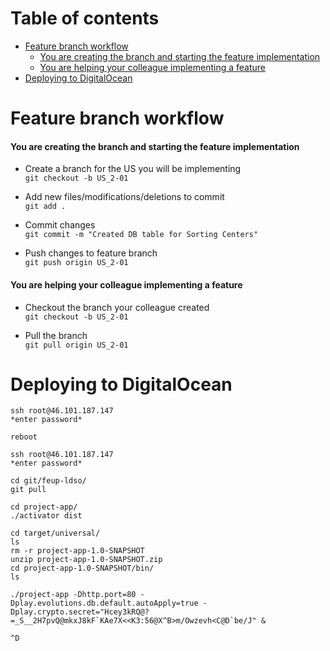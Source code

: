 # Table of contents

- [Feature branch workflow](#feature-branch-workflow)
  - [You are creating the branch and starting the feature implementation](#you-are-creating-the-branch-and-starting-the-feature-implementation)
  - [You are helping your colleague implementing a feature](#you-are-helping-your-colleague-implementing-a-feature)
- [Deploying to DigitalOcean](#deploying-to-digitalocean)


# Feature branch workflow

#### You are creating the branch and starting the feature implementation

- Create a branch for the US you will be implementing  
`git checkout -b US_2-01`

- Add new files/modifications/deletions to commit  
`git add .`

- Commit changes  
`git commit -m "Created DB table for Sorting Centers"`

- Push changes to feature branch  
`git push origin US_2-01`


#### You are helping your colleague implementing a feature

- Checkout the branch your colleague created  
`git checkout -b US_2-01`

- Pull the branch  
`git pull origin US_2-01`


# Deploying to DigitalOcean

```
ssh root@46.101.187.147
*enter password*

reboot

ssh root@46.101.187.147
*enter password*

cd git/feup-ldso/
git pull

cd project-app/
./activator dist

cd target/universal/
ls
rm -r project-app-1.0-SNAPSHOT
unzip project-app-1.0-SNAPSHOT.zip
cd project-app-1.0-SNAPSHOT/bin/
ls

./project-app -Dhttp.port=80 -Dplay.evolutions.db.default.autoApply=true -Dplay.crypto.secret="Hcey3kRQ@?=_S__2H7pvQ@mkxJ8kF`KAe7X<<K3:56@X^B>m/Owzevh<C@D`be/J" &

^D
```
